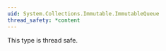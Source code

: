 ```yaml
---
uid: System.Collections.Immutable.ImmutableQueue
thread_safety: *content
---
```


This type is thread safe.


